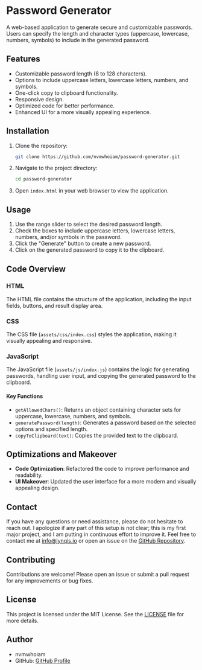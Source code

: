 # Password Generator

A web-based application to generate secure and customizable passwords. Users can specify the length and character types (uppercase, lowercase, numbers, symbols) to include in the generated password.

## Features

- Customizable password length (8 to 128 characters).
- Options to include uppercase letters, lowercase letters, numbers, and symbols.
- One-click copy to clipboard functionality.
- Responsive design.
- Optimized code for better performance.
- Enhanced UI for a more visually appealing experience.

## Installation

1. Clone the repository:
   ```sh
   git clone https://github.com/nvmwhoiam/password-generator.git
   ```
2. Navigate to the project directory:
   ```sh
   cd password-generator
   ```
3. Open `index.html` in your web browser to view the application.

## Usage

1. Use the range slider to select the desired password length.
2. Check the boxes to include uppercase letters, lowercase letters, numbers, and/or symbols in the password.
3. Click the "Generate" button to create a new password.
4. Click on the generated password to copy it to the clipboard.

## Code Overview

### HTML

The HTML file contains the structure of the application, including the input fields, buttons, and result display area.

### CSS

The CSS file (`assets/css/index.css`) styles the application, making it visually appealing and responsive.

### JavaScript

The JavaScript file (`assets/js/index.js`) contains the logic for generating passwords, handling user input, and copying the generated password to the clipboard.

#### Key Functions

- `getAllowedChars()`: Returns an object containing character sets for uppercase, lowercase, numbers, and symbols.
- `generatePassword(length)`: Generates a password based on the selected options and specified length.
- `copyToClipboard(text)`: Copies the provided text to the clipboard.

## Optimizations and Makeover

- **Code Optimization**: Refactored the code to improve performance and readability.
- **UI Makeover**: Updated the user interface for a more modern and visually appealing design.

## Contact

If you have any questions or need assistance, please do not hesitate to reach out. I apologize if any part of this setup is not clear; this is my first major project, and I am putting in continuous effort to improve it. Feel free to contact me at [info@lynqis.io](mailto:info@lynqis.io) or open an issue on the [GitHub Repository](https://github.com/nvmwhoiam/password-generator).

## Contributing

Contributions are welcome! Please open an issue or submit a pull request for any improvements or bug fixes.

## License

This project is licensed under the MIT License. See the [LICENSE](LICENSE) file for more details.

## Author

- nvmwhoiam
- GitHub: [GitHub Profile](https://github.com/nvmwhoiam/)
